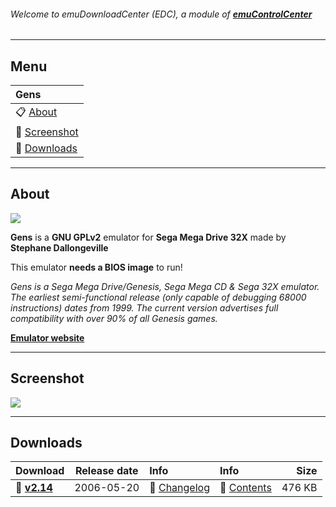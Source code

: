 ###### Welcome to emuDownloadCenter (EDC), a module of [**emuControlCenter**](https://github.com/PhoenixInteractiveNL/emuControlCenter/wiki/)
***
## Menu
| **Gens** |
|:---------|
| :clipboard: [About](#about) |
| :sunrise: [Screenshot](#screenshot) |
| :floppy_disk: [Downloads](#downloads) |
***
## About
![](https://github.com/PhoenixInteractiveNL/emuDownloadCenter/wiki/images_emulator/gens_logo_200.jpg)

**Gens** is a **GNU GPLv2** emulator for **Sega Mega Drive 32X** made by **Stephane Dallongeville**

This emulator **needs a BIOS image** to run!

_Gens is a Sega Mega Drive/Genesis, Sega Mega CD & Sega 32X emulator. The earliest semi-functional release (only capable of debugging 68000 instructions) dates from 1999. The current version advertises full compatibility with over 90% of all Genesis games._

[**Emulator website**](http://gens.me)
***
## Screenshot
![](https://raw.githubusercontent.com/PhoenixInteractiveNL/emuDownloadCenter/master/downloadhooks/gens/gens_screen.jpg)
***
## Downloads
| Download | Release date  | Info       | Info       | Size       |
|:---------|:-------------:|:-----------|:-----------|-----------:|
| :floppy_disk: [**v2.14**](https://github.com/PhoenixInteractiveNL/edc-repo0001/raw/master/gens/2.14.7z) | 2006-05-20 | :page_facing_up: [Changelog](https://github.com/PhoenixInteractiveNL/edc-repo0001/blob/master/gens/2.14_changelog.txt) | :mag_right: [Contents](https://github.com/PhoenixInteractiveNL/edc-repo0001/blob/master/gens/2.14_contents.txt) | 476 KB |
